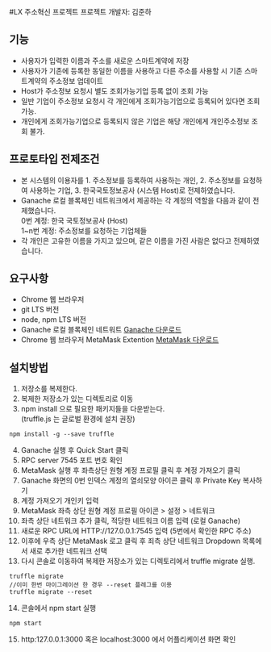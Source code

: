 #LX 주소혁신 프로젝트 프로젝트
개발자: 김준하
<br/>

기능
----
+ 사용자가 입력한 이름과 주소를 새로운 스마트계약에 저장
+ 사용자가 기존에 등록한 동일한 이름을 사용하고 다른 주소를 사용할 시 기존 스마트계약의 주소정보 업데이트
+ Host가 주소정보 요청시 별도 조회가능기업 등록 없이 조회 가능
+ 일반 기업이 주소정보 요청시 각 개인에게 조회가능기업으로 등록되어 있다면 조회 가능.
+ 개인에게 조회가능기업으로 등록되지 않은 기업은 해당 개인에게 개인주소정보 조회 불가.

프로토타입 전제조건
----
- 본 시스템의 이용자를 1. 주소정보를 등록하여 사용하는 개인, 2. 주소정보를 요청하여 사용하는 기업, 3. 한국국토정보공사 (시스템 Host)로 전제하였습니다.
- Ganache 로컬 블록체인 네트워크에서 제공하는 각 계정의 역할을 다음과 같이 전제했습니다.<br/>
0번 계정: 한국 국토정보공사 (Host)<br/>
1~n번 계정: 주소정보를 요청하는 기업체들
- 각 개인은 고유한 이름을 가지고 있으며, 같은 이름을 가진 사람은 없다고 전제하였습니다. 

요구사항
----
+ Chrome 웹 브라우저
+ git LTS 버전
+ node, npm LTS 버전
+ Ganache 로컬 블록체인 네트워트 [Ganache 다운로드](https://www.trufflesuite.com/ganache, "ganache downloader")
+ Chrome 웹 브라우저 MetaMask Extention [MetaMask 다운로드](https://chrome.google.com/webstore/detail/metamask/nkbihfbeogaeaoehlefnkodbefgpgknn?hl=ko, "Metamask downloader")

설치방법
----
1. 저장소를 복제한다.
2. 복제한 저장소가 있는 디렉토리로 이동
3. npm install 으로 필요한 패키지들을 다운받는다. <br/> (truffle.js 는 글로벌 환경에 설치 권장)
```
npm install -g --save truffle
```
4. Ganache 실행 후 Quick Start 클릭
5. RPC server 7545 포트 번호 확인
6. MetaMask 실행 후 좌측상단 원형 계정 프로필 클릭 후 계정 가져오기 클릭
7. Ganache 화면의 0번 인덱스 계정의 열쇠모양 아이콘 클릭 후 Private Key 복사하기
8. 계정 가져오기 개인키 입력
9. MetaMask 좌측 상단 원형 계정 프로필 아이콘 > 설정 > 네트워크
10. 좌측 상단 네트워크 추가 클릭, 적당한 네트워크 이름 입력 (로컬 Ganache)
11. 새로운 RPC URL에 HTTP://127.0.0.1:7545 입력 (5번에서 확인한 RPC 주소)
12. 이후에 우측 상단 MetaMask 로고 클릭 후 죄측 상단 네트워크 Dropdown 목록에서 새로 추가한 네트워크 선택
13. 다시 콘솔로 이동하여 복제한 저장소가 있는 디렉토리에서 truffle migrate 실행.
```
truffle migrate
//이미 한번 마이그레이션 한 경우 --reset 플레그를 이용
truffle migrate --reset
```
14. 콘솔에서 npm start 실행
```
npm start
```
15. http:127.0.0.1:3000 혹은 localhost:3000 에서 어플리케이션 화면 확인